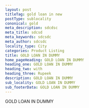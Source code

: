 ```yaml
---
layout: post
titleTag: gold loan in new
postType: sublocality
cononical: gold
meta_description: sdcdsc
meta_title: sdcsd
meta_keywords: sdcsdc
meta_author: sdcsdc
locality_type: City
categories: Product Listing
title: GOLD LOAN IN DUMMY
home_pageHeading: GOLD LOAN IN DUMMY
heading_one: GOLD LOAN IN DUMMY
heading_two: with
heading_three: Rupeek
description: GOLD LOAN IN DUMMY
sub_locality: GOLD LOAN IN DUMMY
sub_footerData: GOLD LOAN IN DUMMY
---
```

GOLD LOAN IN DUMMY